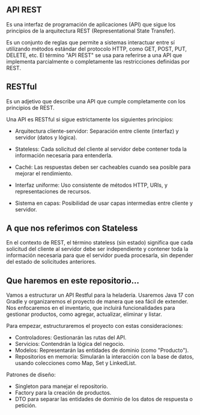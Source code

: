 ## API REST

Es una interfaz de programación de aplicaciones (API) que sigue los principios de la arquitectura REST (Representational State Transfer).

Es un conjunto de reglas que permite a sistemas interactuar entre sí utilizando métodos estándar del protocolo HTTP, como GET, POST, PUT, DELETE, etc.
El término "API REST" se usa para referirse a una API que implementa parcialmente o completamente las restricciones definidas por REST.

## RESTful

Es un adjetivo que describe una API que cumple completamente con los principios de REST.

Una API es RESTful si sigue estrictamente los siguientes principios:
- Arquitectura cliente-servidor: Separación entre cliente (interfaz) y servidor (datos y lógica).

- Stateless: Cada solicitud del cliente al servidor debe contener toda la información necesaria para entenderla.

- Caché: Las respuestas deben ser cacheables cuando sea posible para mejorar el rendimiento.

- Interfaz uniforme: Uso consistente de métodos HTTP, URIs, y representaciones de recursos.

- Sistema en capas: Posibilidad de usar capas intermedias entre cliente y servidor.

## A que nos referimos con Stateless

En el contexto de REST, el término stateless (sin estado) significa que cada solicitud del cliente al servidor debe ser independiente y contener toda la información necesaria para que el servidor pueda procesarla, sin depender del estado de solicitudes anteriores.

## Que haremos en este repositorio...

Vamos a estructurar un API Restful para la heladería. Usaremos Java 17 con Gradle y organizaremos el proyecto de manera que sea fácil de extender. Nos enfocaremos en el inventario, que incluirá funcionalidades para gestionar productos, como agregar, actualizar, eliminar y listar.

Para empezar, estructuraremos el proyecto con estas consideraciones:

- Controladores: Gestionarán las rutas del API.
- Servicios: Contendrán la lógica del negocio.
- Modelos: Representarán las entidades de dominio (como "Producto").
- Repositorios en memoria: Simularán la interacción con la base de datos, usando colecciones como Map, Set y LinkedList.

Patrones de diseño:

- Singleton para manejar el repositorio.
- Factory para la creación de productos.
- DTO para separar las entidades de dominio de los datos de respuesta o petición.
